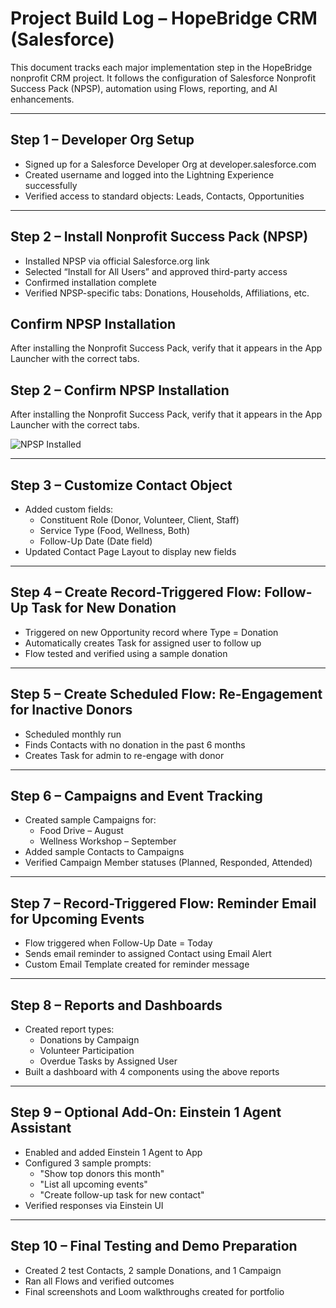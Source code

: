 # Project Build Log – HopeBridge CRM (Salesforce)

This document tracks each major implementation step in the HopeBridge nonprofit CRM project. It follows the configuration of Salesforce Nonprofit Success Pack (NPSP), automation using Flows, reporting, and AI enhancements.

---

## Step 1 – Developer Org Setup

- Signed up for a Salesforce Developer Org at developer.salesforce.com
- Created username and logged into the Lightning Experience successfully
- Verified access to standard objects: Leads, Contacts, Opportunities

---

## Step 2 – Install Nonprofit Success Pack (NPSP)

- Installed NPSP via official Salesforce.org link
- Selected “Install for All Users” and approved third-party access
- Confirmed installation complete
- Verified NPSP-specific tabs: Donations, Households, Affiliations, etc.


## Confirm NPSP Installation

After installing the Nonprofit Success Pack, verify that it appears in the App Launcher with the correct tabs.
## Step 2 – Confirm NPSP Installation

After installing the Nonprofit Success Pack, verify that it appears in the App Launcher with the correct tabs.

![NPSP Installed](./screenshots/npsp-installed.png)



---

## Step 3 – Customize Contact Object

- Added custom fields:
  - Constituent Role (Donor, Volunteer, Client, Staff)
  - Service Type (Food, Wellness, Both)
  - Follow-Up Date (Date field)
- Updated Contact Page Layout to display new fields

---

## Step 4 – Create Record-Triggered Flow: Follow-Up Task for New Donation

- Triggered on new Opportunity record where Type = Donation
- Automatically creates Task for assigned user to follow up
- Flow tested and verified using a sample donation

---

## Step 5 – Create Scheduled Flow: Re-Engagement for Inactive Donors

- Scheduled monthly run
- Finds Contacts with no donation in the past 6 months
- Creates Task for admin to re-engage with donor

---

## Step 6 – Campaigns and Event Tracking

- Created sample Campaigns for:
  - Food Drive – August
  - Wellness Workshop – September
- Added sample Contacts to Campaigns
- Verified Campaign Member statuses (Planned, Responded, Attended)

---

## Step 7 – Record-Triggered Flow: Reminder Email for Upcoming Events

- Flow triggered when Follow-Up Date = Today
- Sends email reminder to assigned Contact using Email Alert
- Custom Email Template created for reminder message

---

## Step 8 – Reports and Dashboards

- Created report types:
  - Donations by Campaign
  - Volunteer Participation
  - Overdue Tasks by Assigned User
- Built a dashboard with 4 components using the above reports

---

## Step 9 – Optional Add-On: Einstein 1 Agent Assistant

- Enabled and added Einstein 1 Agent to App
- Configured 3 sample prompts:
  - "Show top donors this month"
  - "List all upcoming events"
  - "Create follow-up task for new contact"
- Verified responses via Einstein UI

---

## Step 10 – Final Testing and Demo Preparation

- Created 2 test Contacts, 2 sample Donations, and 1 Campaign
- Ran all Flows and verified outcomes
- Final screenshots and Loom walkthroughs created for portfolio
